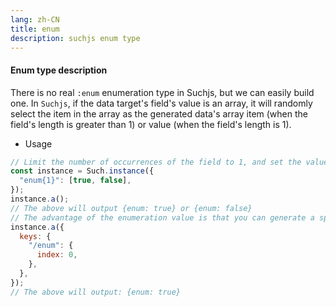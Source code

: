 ```yaml
---
lang: zh-CN
title: enum
description: suchjs enum type
---
```


#### Enum type description <Badge text=">= 1.1.0" />

There is no real `:enum` enumeration type in Suchjs, but we can easily build one. In `Suchjs`, if the data target's field's value is an array, it will randomly select the item in the array as the generated data's array item (when the field's length is greater than 1) or value (when the field's length is 1).

- Usage

```javascript
// Limit the number of occurrences of the field to 1, and set the value to an array of enumerated values
const instance = Such.instance({
  "enum{1}": [true, false],
});
instance.a();
// The above will output {enum: true} or {enum: false}
// The advantage of the enumeration value is that you can generate a specific enumeration value you want by set the enumeration value's index of the field in the keys of the parameter options
instance.a({
  keys: {
    "/enum": {
      index: 0,
    },
  },
});
// The above will output: {enum: true}
```
